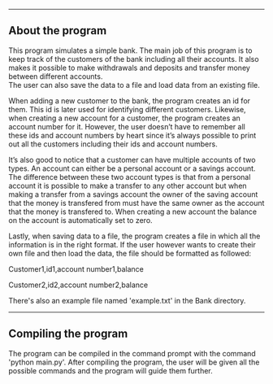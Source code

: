 ------------------ 
About the program
------------------

This program simulates a simple bank. The main job of this program is to keep track of the customers of the bank including all their accounts. 
It also makes it possible to make withdrawals and deposits and transfer money between different accounts.  
The user can also save the data to a file and load data from an existing file.

When adding a new customer to the bank, the program creates an id for them. This id is later used for identifying different customers. 
Likewise, when creating a new account for a customer, the program creates an account number for it. However, the user doesn’t have to 
remember all these ids and account numbers by heart since it’s always possible to print out all the customers including their ids and account numbers.

It’s also good to notice that a customer can have multiple accounts of two types. An account can either be a personal account or a savings account. 
The difference between these two account types is that from a personal account it is possible to make a transfer to any other account but when making 
a transfer from a savings account the owner of the saving account that the money is transfered from must have the same owner as the account that the money
is transfered to.
When creating a new account the balance on the account is automatically set to zero.

Lastly, when saving data to a file, the program creates a file in which all the information is in the right format. 
If the user however wants to create their own file and then load the data, the file should be formatted as followed:

Customer1,id1,account number1,balance

Customer2,id2,account number2,balance

There's also an example file named 'example.txt' in the Bank directory.


----------------------
Compiling the program
----------------------

The program can be compiled in the command prompt with the command 'python main.py'.
After compiling the program, the user will be given all the possible commands and the program will guide them further.
